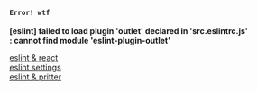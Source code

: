 
**`Error! wtf`** <br>
<br>
**[eslint] failed to load plugin 'outlet' declared in 'src\.eslintrc.js' <br>
: cannot find module 'eslint-plugin-outlet'** <br>

[eslint & react](g.io/@velopert/eslint-and-prettier-in-react) <br>
[eslint settings](https://velog.io/@kyusung/eslint-config-2) <br>
[eslint & pritter](https://velog.io/@recordboy/ESLint-Prettier-%EC%A0%81%EC%9A%A9%ED%95%98%EA%B8%B0) <br>
